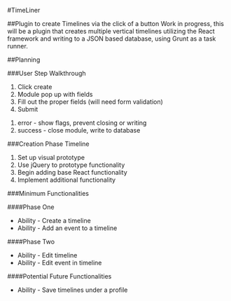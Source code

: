 #TimeLiner

##Plugin to create Timelines via the click of a button
Work in progress, this will be a plugin that creates multiple vertical timelines utilizing the React framework and writing to a JSON based database, using Grunt as a task runner.

##Planning

###User Step Walkthrough
1. Click create
2. Module pop up with fields
3. Fill out the proper fields (will need form validation)
4. Submit
  1) error - show flags, prevent closing or writing
  2) success - close module, write to database


###Creation Phase Timeline
1. Set up visual prototype
2. Use jQuery to prototype functionality
3. Begin adding base React functionality
4. Implement additional functionality

###Minimum Functionalities

####Phase One
  + Ability - Create a timeline
  + Ability - Add an event to a timeline

####Phase Two
  + Ability - Edit timeline
  + Ability - Edit event in timeline

####Potential Future Functionalities
  + Ability - Save timelines under a profile

